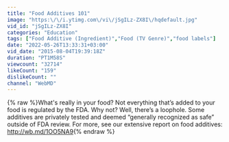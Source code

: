 ```yaml
---
title: "Food Additives 101"
image: "https:\/\/i.ytimg.com\/vi\/jSgILz-ZX8I\/hqdefault.jpg"
vid_id: "jSgILz-ZX8I"
categories: "Education"
tags: ["Food Additive (Ingredient)","Food (TV Genre)","food labels"]
date: "2022-05-26T13:33:31+03:00"
vid_date: "2015-08-04T19:39:18Z"
duration: "PT1M58S"
viewcount: "32714"
likeCount: "159"
dislikeCount: ""
channel: "WebMD"
---
```

{% raw %}What's really in your food? Not everything that’s added to your food is regulated by the FDA. Why not? Well, there’s a loophole. Some additives are privately tested and deemed “generally recognized as safe” outside of FDA review. For more, see our extensive report on food additives: <a rel="nofollow" target="blank" href="http://wb.md/1OO5NA9">http://wb.md/1OO5NA9</a>{% endraw %}

